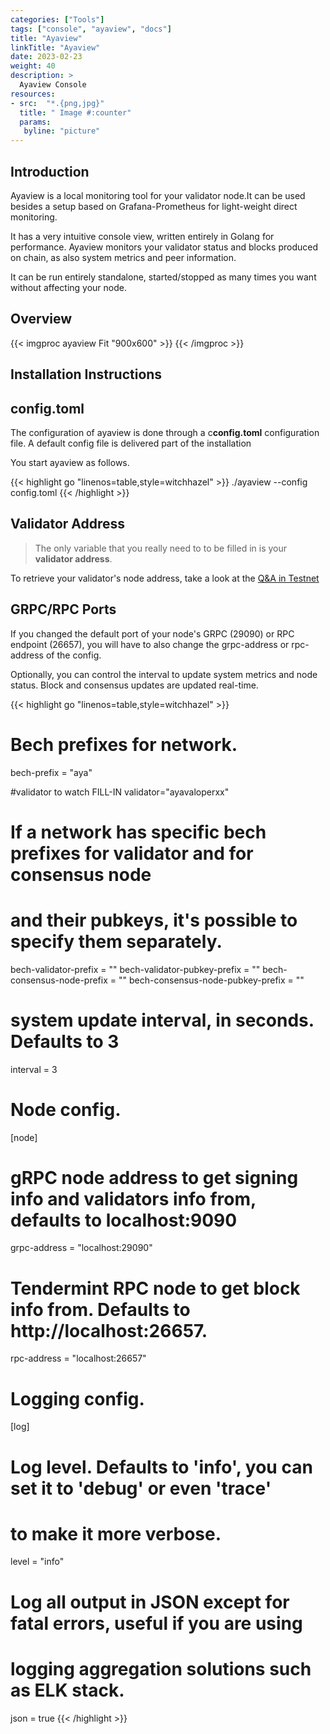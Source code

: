```yaml
---
categories: ["Tools"]
tags: ["console", "ayaview", "docs"]
title: "Ayaview"
linkTitle: "Ayaview"
date: 2023-02-23
weight: 40
description: >
  Ayaview Console
resources:
- src:  "*.{png,jpg}"
  title: " Image #:counter"
  params:
   byline: "picture"  
---
```


## Introduction

Ayaview is a local monitoring tool for your validator node.It can be used besides a setup
based on Grafana-Prometheus for light-weight direct monitoring.

It has a very intuitive console view, written entirely in Golang for performance. 
Ayaview monitors your validator status and blocks produced on chain, as also system metrics and peer information. 

It can be run entirely standalone, started/stopped as many times you want without affecting your node.

## Overview

{{< imgproc ayaview Fit "900x600" >}}
{{< /imgproc >}}

## Installation Instructions

## config.toml
The configuration of ayaview is done through a c**config.toml** configuration file. 
A default config file is delivered part of the installation

You start ayaview as follows.

{{< highlight go "linenos=table,style=witchhazel" >}}
./ayaview --config config.toml
{{< /highlight >}}

## Validator Address
> The only variable that you really need to  to be filled in is your **validator address**. 

To retrieve your validator's node address, take a look at the [Q&A in Testnet](/docs/testnet/qa/)


## GRPC/RPC Ports
If you changed the default port of your node's GRPC (29090) or RPC endpoint (26657), you will have
to also change the grpc-address or rpc-address of the config.

Optionally, you can control the interval to update system metrics and node status. Block and consensus
updates are updated real-time.

{{< highlight go "linenos=table,style=witchhazel" >}}
# Bech prefixes for network.
bech-prefix = "aya"

#validator to watch FILL-IN 
validator="ayavaloperxx"

# If a network has specific bech prefixes for validator and for consensus node
# and their pubkeys, it's possible to specify them separately.
bech-validator-prefix = ""
bech-validator-pubkey-prefix = ""
bech-consensus-node-prefix = ""
bech-consensus-node-pubkey-prefix = ""

# system update interval, in seconds. Defaults to 3
interval = 3

# Node config.
[node]
# gRPC node address to get signing info and validators info from, defaults to localhost:9090
grpc-address = "localhost:29090"
# Tendermint RPC node to get block info from. Defaults to http://localhost:26657.
rpc-address = "localhost:26657"

# Logging config.
[log]
# Log level. Defaults to 'info', you can set it to 'debug' or even 'trace'
# to make it more verbose.
level = "info"
# Log all output in JSON except for fatal errors, useful if you are using
# logging aggregation solutions such as ELK stack.
json = true
{{< /highlight >}}

